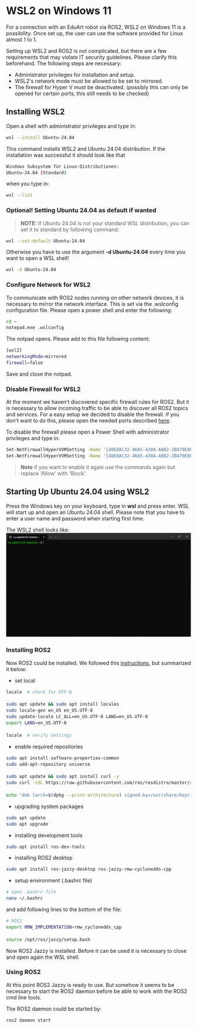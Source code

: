 # WSL2 on Windows 11

For a connection with an EduArt robot via ROS2, WSL2 on Windows 11 is a possibility. Once set up, the user can use the software provided for Linux almost 1 to 1.

Setting up WSL2 and ROS2 is not complicated, but there are a few requirements that may violate IT security guidelines. Please clarify this beforehand. The following steps are necessary:
* Administrator privileges for installation and setup.
* WSL2's network mode must be allowed to be set to mirrored.
* The firewall for Hyper V must be deactivated. (possibly this can only be opened for certain ports, this still needs to be checked)

## Installing WSL2

Open a shell with administrator privileges and type in:

```bash
wsl --install Ubuntu-24.04
```

This command installs WSL2 and Ubuntu 24.04 distribution. If the installation was successful it should look like that
```bash
Windows Subsystem für Linux-Distributionen:
Ubuntu-24.04 (Standard)
```

when you type in:
```bash
wsl --list
```

### Optional! Setting Ubuntu 24.04 as default if wanted

>**NOTE:** If Ubuntu 24.04 is not your standard WSL distribution, you can set it to standard by following command:
```bash
wsl --set-default Ubuntu-24.04
```

Otherwise you have to use the argument **-d Ubuntu-24.04** every time you want to open a WSL shell!

```bash
wsl -d Ubuntu-24.04
```

### Configure Network for WSL2

To communicate with ROS2 nodes running on other network devices, it is necessary to mirror the network interface. This is set via the .wslconfig configuration file. Please open a power shell and enter the following:

```bash
cd ~
notepad.exe .wslconfig
```

The notpad opens. Please add to this file following content:

```bash
[wsl2]
networkingMode=mirrored 
firewall=false
```

Save and close the notpad.

### Disable Firewall for WSL2

At the moment we haven't discovered specific firewall rules for ROS2. But it is necessary to allow incoming traffic to be able to discover all ROS2 topics and services. For a easy setup we decided to disable the firewall. If you don't want to do this, please open the needed ports described [here](https://docs.ros.org/en/galactic/Concepts/About-Domain-ID.html).

To disable the firewall please open a Power Shell with administrator privileges and type in:
```bash
Set-NetFirewallHyperVVMSetting -Name '{40E0AC32-46A5-438A-A0B2-2B479E8F2E90}' -DefaultInboundAction Allow
Set-NetFirewallHyperVVMSetting -Name '{40E0AC32-46A5-438A-A0B2-2B479E8F2E90}' -DefaultOutboundAction Allow
```

>**Note** if you want to enable it again use the commands again but replace 'Allow' with 'Block'.

## Starting Up Ubuntu 24.04 using WSL2

Press the Windows key on your keyboard, type in **wsl** and press enter. WSL will start up and open an Ubuntu 24.04 shell. Please note that you have to enter a user name and password when starting first time.

The WSL2 shell looks like:
![](../image/wsl2.png)

### Installing ROS2

Now ROS2 could be installed. We followed this [instructions](https://docs.ros.org/en/jazzy/Installation/Ubuntu-Install-Debs.html), but summarized it below:

* set local 
```bash
locale  # check for UTF-8

sudo apt update && sudo apt install locales
sudo locale-gen en_US en_US.UTF-8
sudo update-locale LC_ALL=en_US.UTF-8 LANG=en_US.UTF-8
export LANG=en_US.UTF-8

locale  # verify settings
```

* enable required repositories
```bash
sudo apt install software-properties-common
sudo add-apt-repository universe

sudo apt update && sudo apt install curl -y
sudo curl -sSL https://raw.githubusercontent.com/ros/rosdistro/master/ros.key -o /usr/share/keyrings/ros-archive-keyring.gpg

echo "deb [arch=$(dpkg --print-architecture) signed-by=/usr/share/keyrings/ros-archive-keyring.gpg] http://packages.ros.org/ros2/ubuntu $(. /etc/os-release && echo $UBUNTU_CODENAME) main" | sudo tee /etc/apt/sources.list.d/ros2.list > /dev/null
```

* upgrading system packages
```bash
sudo apt update
sudo apt upgrade
```

* installing development tools
```bash
sudo apt install ros-dev-tools
```

* installing ROS2 desktop
```bash
sudo apt install ros-jazzy-desktop ros-jazzy-rmw-cyclonedds-cpp
```

* setup environment (.bashrc file)
```bash
# open .bashrc file
nano ~/.bashrc
```

and add following lines to the bottom of the file:
```bash
# ROS2
export RMW_IMPLEMENTATION=rmw_cyclonedds_cpp

source /opt/ros/jazzy/setup.bash
```

Now ROS2 Jazzy is installed. Before it can be used it is necessary to close and open again the WSL shell.


### Using ROS2

At this point ROS2 Jazzy is ready to use. But somehow it seems to be necessary to start the ROS2 daemon before be able to work with the ROS2 cmd line tools.

The ROS2 daemon could be started by:

```bash
ros2 daemon start
```


